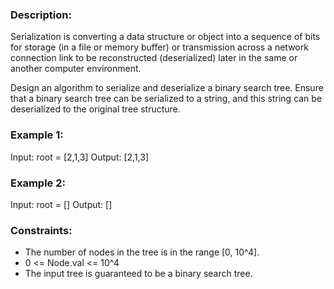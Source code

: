 ### Description:

Serialization is converting a data structure or object into a sequence of bits for storage (in a file or memory buffer) or transmission across a network connection link to be reconstructed (deserialized) later in the same or another computer environment.

Design an algorithm to serialize and deserialize a binary search tree. Ensure that a binary search tree can be serialized to a string, and this string can be deserialized to the original tree structure.



### Example 1:

Input: root = [2,1,3]
Output: [2,1,3]

### Example 2:

Input: root = []
Output: []



### Constraints:

- The number of nodes in the tree is in the range [0, 10^4].
- 0 <= Node.val <= 10^4
- The input tree is guaranteed to be a binary search tree.
